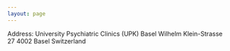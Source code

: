 ```yaml
---
layout: page
---
```


Address: 
University Psychiatric Clinics (UPK) Basel
Wilhelm Klein-Strasse 27
4002 Basel
Switzerland

